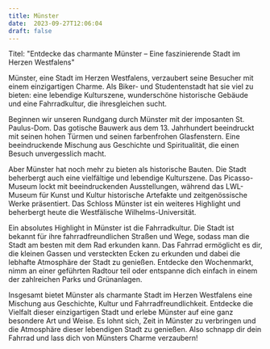 ```yaml
---
title: Münster
date:  2023-09-27T12:06:04
draft: false
---
```


Titel: "Entdecke das charmante Münster – Eine faszinierende Stadt im Herzen Westfalens"

Münster, eine Stadt im Herzen Westfalens, verzaubert seine Besucher mit einem einzigartigen Charme. Als  Biker- und Studentenstadt hat sie viel zu bieten: eine lebendige Kulturszene, wunderschöne historische Gebäude und eine Fahrradkultur, die ihresgleichen sucht.

Beginnen wir unseren Rundgang durch Münster mit der imposanten St. Paulus-Dom. Das gotische Bauwerk aus dem 13. Jahrhundert beeindruckt mit seinen hohen Türmen und seinen farbenfrohen Glasfenstern. Eine beeindruckende Mischung aus Geschichte und Spiritualität, die einen Besuch unvergesslich macht.

Aber Münster hat noch mehr zu bieten als historische Bauten. Die Stadt beherbergt auch eine vielfältige und lebendige Kulturszene. Das Picasso-Museum lockt mit beeindruckenden Ausstellungen, während das LWL-Museum für Kunst und Kultur historische Artefakte und zeitgenössische Werke präsentiert. Das Schloss Münster ist ein weiteres Highlight und beherbergt heute die Westfälische Wilhelms-Universität.

Ein absolutes Highlight in Münster ist die Fahrradkultur. Die Stadt ist bekannt für ihre fahrradfreundlichen Straßen und Wege, sodass man die Stadt am besten mit dem Rad erkunden kann. Das Fahrrad ermöglicht es dir, die kleinen Gassen und versteckten Ecken zu erkunden und dabei die lebhafte Atmosphäre der Stadt zu genießen. Entdecke den Wochenmarkt, nimm an einer geführten Radtour teil oder entspanne dich einfach in einem der zahlreichen Parks und Grünanlagen.

Insgesamt bietet Münster als charmante Stadt im Herzen Westfalens eine Mischung aus Geschichte, Kultur und Fahrradfreundlichkeit. Entdecke die Vielfalt dieser einzigartigen Stadt und erlebe Münster auf eine ganz besondere Art und Weise. Es lohnt sich, Zeit in Münster zu verbringen und die Atmosphäre dieser lebendigen Stadt zu genießen. Also schnapp dir dein Fahrrad und lass dich von Münsters Charme verzaubern!